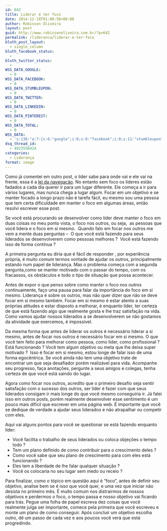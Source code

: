```yaml
---
id: 642
title: Liderar é ter foco
date: 2014-12-18T01:00:50+00:00
author: Robisson Oliveira
layout: post
guid: http://www.robissonoliveira.com.br/?p=642
permalink: /lideranca/liderar-e-ter-foco
bluth_post_layout:
  - single_column
bluth_facebook_status:
  - 
bluth_twitter_status:
  - 
WSS_DATA_GOOGLE:
  - 0
WSS_DATA_FACEBOOK:
  - 0
WSS_DATA_STUMBLEUPON:
  - 0
WSS_DATA_TWITTER:
  - 0
WSS_DATA_LINKEDIN:
  - 0
WSS_DATA_PINTEREST:
  - 0
WSS_DATA_TOTAL:
  - 0
WSS_DATA:
  - 's:138:"a:7:{s:6:"google";i:0;s:8:"facebook";i:0;s:11:"stumbleupon";i:0;s:7:"twitter";i:0;s:8:"linkedin";i:0;s:9:"pinterest";i:0;s:5:"total";i:0;}";'
dsq_thread_id:
  - 4923558424
categories:
  - Liderança
format: image
---
```

Como já comentei em outro post, o líder sabe para onde vai e ele vai na frente, essa é a [lei da navegação](http://www.robissonoliveira.com.br/lideranca/21-irrefutaveis-leis-da-lideranca-resumo-livro). No entanto sem foco os líderes estão fadados a cada dia querer ir para um lugar diferente. Ele começa a ir para vários lugares, mas nunca chega a lugar algum. Focar em um objetivo e se manter focado a longo prazo não é tarefa fácil, eu mesmo sou uma pessoa que tem certa dificuldade em manter o foco em algumas áreas, então resolvi escrever esse post.<!--more-->

Se você está procurando se desenvolver como líder deve manter o foco em duas coisas no meu ponto vista, o foco nos outros, ou seja,  as pessoas que você lidera e o foco em si mesmo.  Quando falo em focar nos outros me vem a mente duas perguntas &#8211;  O que você está fazendo para seus liderados se desenvolverem como pessoas melhores ?  Você está fazendo isso de forma contínua ?

A primeira pergunta eu diria que é fácil de responder , por experiência própria, é muito comum termos vontade de ajudar os outros, principalmente estando num papel de liderança. Mas o problema começa com a segunda pergunta,como se manter motivado com o passar do tempo, com os fracassos, os obstáculos e todo o tipo de situação que possa acontecer.

Antes de expor o que penso sobre como manter o foco nos outros continuamente, faço uma pausa para falar da importância do foco em si mesmo. Liderança é sobre os outros, mas não quer dizer que não se deve focar em si mesmo também. Focar em si mesmo é estar atento a suas próprias atitudes e estar disposto a melhorar, é enquanto líder, ter certeza de que está fazendo algo que realmente gosta e lhe traz satisfação na vida. Como vamos ajudar nossos liderados a se desenvolverem se não gostamos da atividade que exercemos, é impossível.

Da mesma forma que antes de liderar os outros é necessário liderar a si mesmo, antes de focar nos outros é necessário focar em si mesmo. O que você tem feito para melhorar como pessoa, como líder, como profissional ? Está funcionando ? Você tem algum objetivo ou meta que lhe deixa super motivado ?  Isso é focar em si mesmo, estou longe de falar isso de uma forma egocêntrica. Se você ainda não tem uma objetivo trate de encontrar um que seja desafiador porém realizável para vida. Acompanhe seu progresso, faça anotações, pergunte a seus amigos e colegas, tenha certeza de que você está saindo do lugar.

Agora como focar nos outros, acredito que o primeiro desafio seja sentir satisfação com o sucesso dos outros, ser líder é fazer com que seus liderados consigam ir mais longe do que você mesmo conseguiria ir. Já falei isso em outros posts, porém realmente desenvolver esse sentimento é um pouco mais difícil que escrever em uma página web. É importante que você se dedique de verdade a ajudar seus liderados e não atrapalhar ou competir com eles.

Aqui vai alguns pontos para você se questionar se está fazendo enquanto líder:

  * Você facilita o trabalho de seus liderados ou coloca objeções o tempo todo ?
  * Tem um plano definido de como contribuir para o crescimento deles ?
  * Como você sabe que seu plano de crescimento para com eles está funcionando ?
  * Eles tem a liberdade de lhe falar qualquer situação ?
  * Você os colocaria no seu lugar sem medo ou receio ?

Para finalizar, como o tópico em questão aqui é &#8220;foco&#8221;, antes de definir seu objetivo, analise bem se é isso que você quer, e uma vez que iniciar não desista no primeiro mês. É muito comum nos distrairmos de nossos objetivos e perdermos o foco, o tempo passa e nosso objetivo vai ficando para trás. Pegue uma folha de papel escreva dez coisas que você realmente julga ser importante, comece pela primeira que você escreveu e monte um plano de como conseguir. Após concluir um objetivo escolha outro, dê um passo de cada vez e aos poucos você verá que está progredindo.

&nbsp;

##